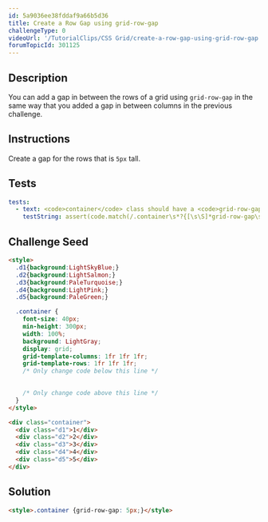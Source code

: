 ```yaml
---
id: 5a9036ee38fddaf9a66b5d36
title: Create a Row Gap using grid-row-gap
challengeType: 0
videoUrl: '/TutorialClips/CSS Grid/create-a-row-gap-using-grid-row-gap.webm'
forumTopicId: 301125
---
```


## Description
<section id='description'>
You can add a gap in between the rows of a grid using <code>grid-row-gap</code> in the same way that you added a gap in between columns in the previous challenge.
</section>

## Instructions
<section id='instructions'>
Create a gap for the rows that is <code>5px</code> tall.
</section>

## Tests
<section id='tests'>

```yml
tests:
  - text: <code>container</code> class should have a <code>grid-row-gap</code> property that has the value of <code>5px</code>.
    testString: assert(code.match(/.container\s*?{[\s\S]*grid-row-gap\s*?:\s*?5px\s*?;[\s\S]*}/gi));

```

</section>

## Challenge Seed
<section id='challengeSeed'>

<div id='html-seed'>

```html
<style>
  .d1{background:LightSkyBlue;}
  .d2{background:LightSalmon;}
  .d3{background:PaleTurquoise;}
  .d4{background:LightPink;}
  .d5{background:PaleGreen;}

  .container {
    font-size: 40px;
    min-height: 300px;
    width: 100%;
    background: LightGray;
    display: grid;
    grid-template-columns: 1fr 1fr 1fr;
    grid-template-rows: 1fr 1fr 1fr;
    /* Only change code below this line */

    
    /* Only change code above this line */
  }
</style>

<div class="container">
  <div class="d1">1</div>
  <div class="d2">2</div>
  <div class="d3">3</div>
  <div class="d4">4</div>
  <div class="d5">5</div>
</div>
```

</div>



</section>

## Solution
<section id='solution'>


```html
<style>.container {grid-row-gap: 5px;}</style>
```

</section>
